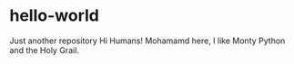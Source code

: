 # hello-world
Just another repository
Hi Humans!
Mohamamd here, I like Monty Python and the Holy Grail.

